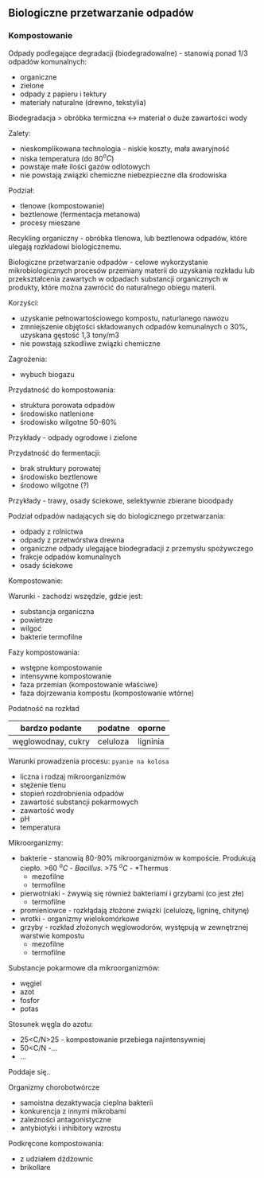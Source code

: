 ## Biologiczne przetwarzanie odpadów

### Kompostowanie

Odpady podlegające degradacji (biodegradowalne) - stanowią ponad 1/3 odpadów komunalnych:

- organiczne
- zielone
- odpady z papieru i tektury 
- materiały naturalne (drewno, tekstylia)

Biodegradacja > obróbka termiczna <-> materiał o duże zawartości wody

Zalety:

- nieskomplikowana technologia - niskie koszty, mała awaryjność
- niska temperatura (do 80$^oC$)
- powstaje małe ilości gazów odlotowych
- nie powstają związki chemiczne niebezpieczne dla środowiska

Podział:

- tlenowe (kompostowanie)
- beztlenowe (fermentacja metanowa)
- procesy mieszane

Recykling organiczny - obróbka tlenowa, lub beztlenowa odpadów, które ulegają rozkładowi biologicznemu.

Biologiczne przetwarzanie odpadów - celowe wykorzystanie mikrobiologicznych procesów przemiany materii do uzyskania rozkładu lub przekształcenia zawartych w odpadach substancji organicznych w produkty, które można zawrócić do naturalnego obiegu materii.

Korzyści:

- uzyskanie pełnowartościowego kompostu, naturlanego nawozu 
- zmniejszenie objętości składowanych odpadów komunalnych o 30%, uzyskana gęstość 1,3 tony/m3
- nie powstają szkodliwe związki chemiczne

Zagrożenia:

- wybuch biogazu

Przydatność do kompostowania:

- struktura porowata odpadów
- środowisko natlenione
- środowisko wilgotne 50-60%

Przykłady - odpady ogrodowe i zielone

Przydatność do fermentacji:

- brak struktury porowatej
- środowisko beztlenowe
- środowo wilgotne (?)

Przykłady - trawy, osady ściekowe, selektywnie zbierane bioodpady

Podział odpadów nadających się do biologicznego przetwarzania:

- odpady z rolnictwa
- odpady z przetwórstwa drewna
- organiczne odpady ulegające biodegradacji z przemysłu spożywczego
- frakcje odpadów komunalnych
- osady ściekowe

Kompostowanie:

Warunki - zachodzi wszędzie, gdzie jest:

- substancja organiczna
- powietrze
- wilgoć
- bakterie termofilne

Fazy kompostowania:

- wstępne kompostowanie
- intensywne kompostowanie
- faza przemian (kompostowanie właściwe)
- faza dojrzewania kompostu (kompostowanie wtórne)

Podatność na rozkład

|bardzo podante| podatne | oporne|
|-|-|-|
|węglowodnay, cukry| celuloza| ligninia|


Warunki prowadzenia procesu: `pyanie na kolosa`

- liczna i rodzaj mikroorganizmów
- stężenie tlenu 
- stopień rozdrobnienia odpadów
- zawartość substancji pokarmowych
- zawartość wody
- pH
- temperatura

Mikroorganizmy:

- bakterie - stanowią 80-90% mikroorganizmów w kompoście. Produkują ciepło. >60 $^oC$ - *Bacillus*. >75 $^oC$ - *Thermus
	- mezofilne
	- termofilne
- pierwotniaki - żwywią się również bakteriami  i grzybami (co jest złe)
	- termofilne
- promieniowce - rozkłądają złożone związki (celulozę, ligninę, chitynę)
- wrotki - organizmy wielokomórkowe
- grzyby - rozkład złożonych węglowodorów, występują w zewnętrznej warstwie kompostu 
	- mezofilne
	- termofilne


Substancje pokarmowe dla mikroorganizmów:

- węgiel
- azot
- fosfor
- potas

Stosunek węgla do azotu:

- 25<C/N>25 - kompostowanie przebiega najintensywniej
- 50<C/N -...
- ...

Poddaje się..

Organizmy chorobotwórcze 

- samoistna dezaktywacja cieplna bakterii
- konkurencja z innymi mikrobami
- zależności antagonistyczne
- antybiotyki i inhibitory wzrostu

Podkręcone kompostowania:

- z udziałem dżdżownic
- brikollare

